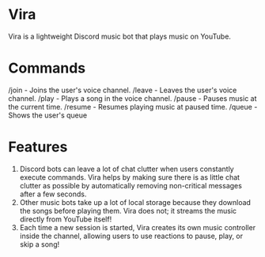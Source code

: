 # Vira
Vira is a lightweight Discord music bot that plays music on YouTube.
# Commands
/join - Joins the user's voice channel.
/leave - Leaves the user's voice channel.
/play - Plays a song in the voice channel.
/pause - Pauses music at the current time.
/resume - Resumes playing music at paused time.
/queue - Shows the user's queue
# Features
1. Discord bots can leave a lot of chat clutter when users constantly execute commands. Vira helps by making sure there is as little chat clutter as possible by automatically removing non-critical messages after a few seconds. 
2. Other music bots take up a lot of local storage because they download the songs before playing them. Vira does not; it streams the music directly from YouTube itself!
3. Each time a new session is started, Vira creates its own music controller inside the channel, allowing users to use reactions to pause, play, or skip a song!
